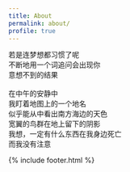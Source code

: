 ```yaml
---
title: About
permalink: about/
profile: true
---
```


若是连梦想都习惯了呢 <br>
不断地用一个词追问会出现你 <br>
意想不到的结果 <br>
<br>
在中午的安静中 <br>
我盯着地图上的一个地名 <br>
似乎能从中看出南方海边的天色 <br>
宽翼的鸟群在地上留下的阴影 <br>
我想，一定有什么东西在我身边死亡 <br>
而我没有注意 <br>

{% include footer.html %}
